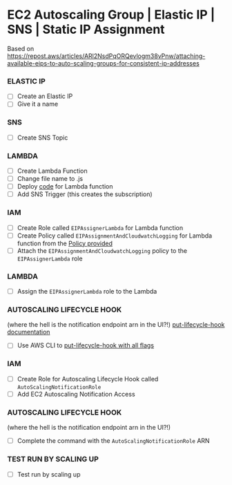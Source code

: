 # EC2 Autoscaling Group | Elastic IP | SNS | Static IP Assignment

Based on https://repost.aws/articles/ARl2NsdPqORQevlogm38vPnw/attaching-available-eips-to-auto-scaling-groups-for-consistent-ip-addresses

### ELASTIC IP
- [ ] Create an Elastic IP
- [ ] Give it a name

### SNS
- [ ] Create SNS Topic

### LAMBDA
- [ ] Create Lambda Function
- [ ] Change file name to .js
- [ ] Deploy [code](eipAssigner.js) for Lambda function
- [ ] Add SNS Trigger (this creates the subscription)

### IAM
- [ ] Create Role called `EIPAssignerLambda` for Lambda function
- [ ] Create Policy called `EIPAssignmentAndCloudwatchLogging` for Lambda function from the [Policy provided](assignEipLamda.json)
- [ ] Attach the `EIPAssignmentAndCloudwatchLogging` policy to the `EIPAssignerLambda` role

### LAMBDA
- [ ] Assign the `EIPAssignerLambda` role to the Lambda

### AUTOSCALING LIFECYCLE HOOK
(where the hell is the notification endpoint arn in the UI?!)
[put-lifecycle-hook documentation](https://docs.aws.amazon.com/cli/latest/reference/autoscaling/put-lifecycle-hook.html)
- [ ] Use AWS CLI to [put-lifecycle-hook with all flags](lifecyclehook_command.sh)

### IAM
- [ ] Create Role for Autoscaling Lifecycle Hook called `AutoScalingNotificationRole`
- [ ] Add EC2 Autoscaling Notification Access

### AUTOSCALING LIFECYCLE HOOK
(where the hell is the notification endpoint arn in the UI?!)
- [ ] Complete the command with the `AutoScalingNotificationRole` ARN

### TEST RUN BY SCALING UP
- [ ] Test run by scaling up